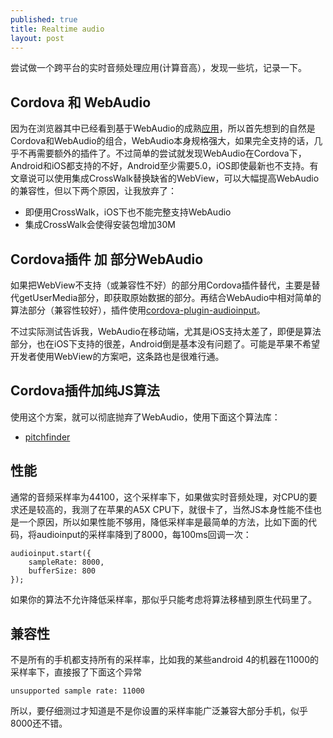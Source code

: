 ```yaml
---
published: true
title: Realtime audio
layout: post
---
```


尝试做一个跨平台的实时音频处理应用(计算音高），发现一些坑，记录一下。

## Cordova 和 WebAudio
因为在浏览器其中已经看到基于WebAudio的成熟[应用](https://github.com/cwilso/pitchdetect)，所以首先想到的自然是Cordova和WebAudio的组合，WebAudio本身规格强大，如果完全支持的话，几乎不再需要额外的插件了。不过简单的尝试就发现WebAudio在Cordova下，Android和iOS都支持的不好，Android至少需要5.0，iOS即使最新也不支持。有文章说可以使用集成CrossWalk替换缺省的WebView，可以大幅提高WebAudio的兼容性，但以下两个原因，让我放弃了：

* 即便用CrossWalk，iOS下也不能完整支持WebAudio
* 集成CrossWalk会使得安装包增加30M

## Cordova插件 加 部分WebAudio
如果把WebView不支持（或兼容性不好）的部分用Cordova插件替代，主要是替代getUserMedia部分，即获取原始数据的部分。再结合WebAudio中相对简单的算法部分（兼容性较好），插件使用[cordova-plugin-audioinput](https://github.com/edimuj/cordova-plugin-audioinput)。

不过实际测试告诉我，WebAudio在移动端，尤其是iOS支持太差了，即便是算法部分，也在iOS下支持的很差，Android倒是基本没有问题了。可能是苹果不希望开发者使用WebView的方案吧，这条路也是很难行通。

## Cordova插件加纯JS算法
使用这个方案，就可以彻底抛弃了WebAudio，使用下面这个算法库：
* [pitchfinder](https://github.com/peterkhayes/pitchfinder)

## 性能
通常的音频采样率为44100，这个采样率下，如果做实时音频处理，对CPU的要求还是较高的，我测了在苹果的A5X CPU下，就很卡了，当然JS本身性能不佳也是一个原因，所以如果性能不够用，降低采样率是最简单的方法，比如下面的代码，将audioinput的采样率降到了8000，每100ms回调一次：

```
audioinput.start({
    sampleRate: 8000,
    bufferSize: 800 
});
```

如果你的算法不允许降低采样率，那似乎只能考虑将算法移植到原生代码里了。

## 兼容性

不是所有的手机都支持所有的采样率，比如我的某些android 4的机器在11000的采样率下，直接报了下面这个异常

```
unsupported sample rate: 11000
```
所以，要仔细测过才知道是不是你设置的采样率能广泛兼容大部分手机，似乎8000还不错。